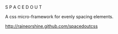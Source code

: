 S P A C E D   O U T

A css micro-framework for evenly spacing elements.

http://raineorshine.github.com/spacedoutcss
